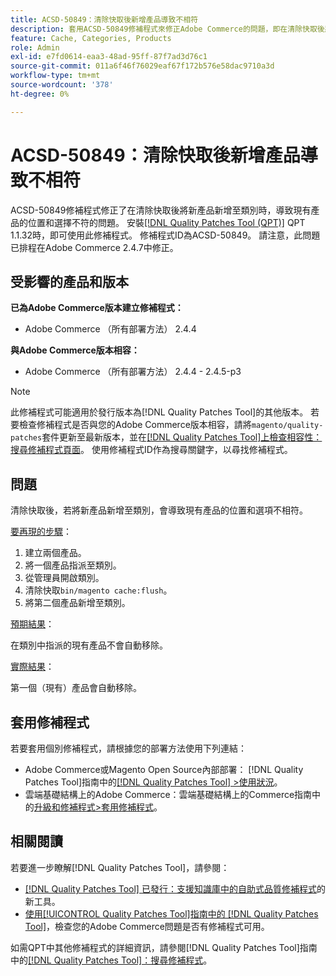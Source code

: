 ```yaml
---
title: ACSD-50849：清除快取後新增產品導致不相符
description: 套用ACSD-50849修補程式來修正Adobe Commerce的問題，即在清除快取後將新產品新增至類別時，會導致現有產品的位置和選擇不符。
feature: Cache, Categories, Products
role: Admin
exl-id: e7fd0614-eaa3-48ad-95ff-87f7ad3d76c1
source-git-commit: 011a6f46f76029eaf67f172b576e58dac9710a3d
workflow-type: tm+mt
source-wordcount: '378'
ht-degree: 0%

---
```


# ACSD-50849：清除快取後新增產品導致不相符

ACSD-50849修補程式修正了在清除快取後將新產品新增至類別時，導致現有產品的位置和選擇不符的問題。 安裝[[!DNL Quality Patches Tool (QPT)]](https://experienceleague.adobe.com/zh-hant/docs/commerce-operations/tools/quality-patches-tool/quality-patches-tool-to-self-serve-quality-patches) QPT 1.1.32時，即可使用此修補程式。 修補程式ID為ACSD-50849。 請注意，此問題已排程在Adobe Commerce 2.4.7中修正。

## 受影響的產品和版本

**已為Adobe Commerce版本建立修補程式：**

* Adobe Commerce （所有部署方法） 2.4.4

**與Adobe Commerce版本相容：**

* Adobe Commerce （所有部署方法） 2.4.4 - 2.4.5-p3

>[!NOTE]
>
>此修補程式可能適用於發行版本為[!DNL Quality Patches Tool]的其他版本。 若要檢查修補程式是否與您的Adobe Commerce版本相容，請將`magento/quality-patches`套件更新至最新版本，並在[[!DNL Quality Patches Tool]上檢查相容性：搜尋修補程式頁面](https://experienceleague.adobe.com/tools/commerce-quality-patches/index.html?lang=zh-Hant)。 使用修補程式ID作為搜尋關鍵字，以尋找修補程式。

## 問題

清除快取後，若將新產品新增至類別，會導致現有產品的位置和選項不相符。

<u>要再現的步驟</u>：

1. 建立兩個產品。
1. 將一個產品指派至類別。
1. 從管理員開啟類別。
1. 清除快取`bin/magento cache:flush`。
1. 將第二個產品新增至類別。

<u>預期結果</u>：

在類別中指派的現有產品不會自動移除。

<u>實際結果</u>：

第一個（現有）產品會自動移除。

## 套用修補程式

若要套用個別修補程式，請根據您的部署方法使用下列連結：

* Adobe Commerce或Magento Open Source內部部署： [!DNL Quality Patches Tool]指南中的[[!DNL Quality Patches Tool] >使用狀況](/help/tools/quality-patches-tool/usage.md)。
* 雲端基礎結構上的Adobe Commerce：雲端基礎結構上的Commerce指南中的[升級和修補程式>套用修補程式](https://experienceleague.adobe.com/docs/commerce-cloud-service/user-guide/develop/upgrade/apply-patches.html?lang=zh-Hant)。

## 相關閱讀

若要進一步瞭解[!DNL Quality Patches Tool]，請參閱：

* [[!DNL Quality Patches Tool] 已發行：支援知識庫中的自助式品質修補程式](https://experienceleague.adobe.com/zh-hant/docs/commerce-operations/tools/quality-patches-tool/quality-patches-tool-to-self-serve-quality-patches)的新工具。
* [使用[!UICONTROL Quality Patches Tool]指南中的 [!DNL Quality Patches Tool]](/help/tools/quality-patches-tool/patches-available-in-qpt/check-patch-for-magento-issue-with-magento-quality-patches.md)，檢查您的Adobe Commerce問題是否有修補程式可用。


如需QPT中其他修補程式的詳細資訊，請參閱[!DNL Quality Patches Tool]指南中的[[!DNL Quality Patches Tool]：搜尋修補程式](https://experienceleague.adobe.com/tools/commerce-quality-patches/index.html?lang=zh-Hant)。
